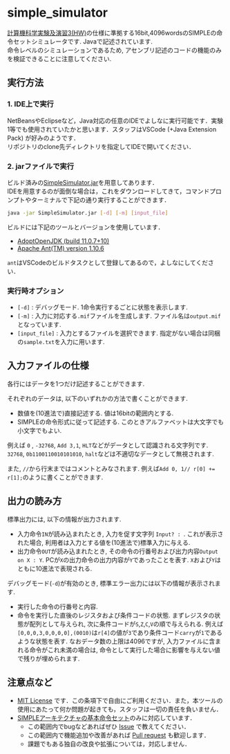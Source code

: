 # simple_simulator

[計算機科学実験及演習3(HW)](http://www.lab3.kuis.kyoto-u.ac.jp/~takase/le3a/)の仕様に準拠する16bit,4096wordsのSIMPLEの命令セットシミュレータです. Javaで記述されています.  
命令レベルのシミュレーションであるため, アセンブリ記述のコードの機能のみを検証できることに注意してください. 

## 実行方法

### 1. IDE上で実行

NetBeansやEclipseなど，Java対応の任意のIDEでよしなに実行可能です．実験1等でも使用されていたかと思います．スタッフはVSCode (+Java Extension Pack) が好みのようです．  
リポジトリのclone先ディレクトリを指定してIDEで開いてください．

### 2. jarファイルで実行

ビルド済みの[SimpleSimulator.jar](SimpleSimulator.jar)を用意してあります．  
IDEを用意するのが面倒な場合は，これをダウンロードしてきて，コマンドプロンプトやターミナルで下記の通り実行することができます．

```bash
java -jar SimpleSimulator.jar [-d] [-m] [input_file] 
```

ビルドには下記のツールとバージョンを使用しています．

- [AdoptOpenJDK (build 11.0.7+10)](https://adoptopenjdk.net/)
- [Apache Ant(TM) version 1.10.6](https://ant.apache.org/)

`ant`はVSCodeのビルドタスクとして登録してあるので，よしなにしてください．


### 実行時オプション

- `[-d]` : デバッグモード. 1命令実行するごとに状態を表示します.
- `[-m]` : 入力に対応する`.mif`ファイルを生成します. ファイル名は`output.mif`となっています.
- `[input_file]` : 入力とするファイルを選択できます. 指定がない場合は同梱の`sample.txt`を入力に用います.

## 入力ファイルの仕様

各行にはデータを1つだけ記述することができます.

それぞれのデータは, 以下のいずれかの方法で書くことができます.

- 数値を(10進法で)直接記述する. 値は16bitの範囲内とする.
- SIMPLEの命令形式に従って記述する. このときアルファベットは大文字でも小文字でもよい.

例えば `0` , `-32768`, `Add 3,1`, `HLT`などがデータとして認識される文字列です.
`32768`, `0b1100110010101010`, `halt`などは不適切なデータとして無視されます.

また, `//`から行末まではコメントとみなされます. 例えば`Add 0, 1// r[0] += r[1];`のように書くことができます.

## 出力の読み方

標準出力には, 以下の情報が出力されます.
- 入力命令`IN`が読み込まれたとき, 入力を促す文字列 `Input? : `. これが表示された場合, 利用者は入力とする値を(10進法で)標準入力に与える.
- 出力命令`OUT`が読み込まれたとき, その命令の行番号および出力内容`Output on X : Y`. PCが`X`の出力命令の出力内容が`Y`であったことを表す. `X`および`Y`はともに10進法で表現される.

デバッグモード(`-d`)が有効のとき, 標準エラー出力には以下の情報が表示されます.
- 実行した命令の行番号と内容.
- 命令を実行した直後のレジスタおよび条件コードの状態. まずレジスタの状態が配列として与えられ, 次に条件コードが`S`,`Z`,`C`,`V`の順で与えられる. 例えば`[0,0,0,3,0,0,0,0],(0010)`は`r[4]`の値が`3`であり条件コード`carry`が`1`であるような状態を表す.
なおデータ数の上限は4096ですが, 入力ファイルに含まれる命令がこれ未満の場合は, 命令として実行した場合に影響を与えない値で残りが埋められます.

## 注意点など

- [MIT License](LICENSE) です．この条項下で自由にご利用ください．また，本ツールの使用にあたって何か問題が起きても，スタッフは一切の責任を負いません．
- [SIMPLEアーキテクチャの基本命令セット](http://www.lab3.kuis.kyoto-u.ac.jp/~takase/le3a/#SIMPLE)のみに対応しています．
  - この範囲内でbugなどあればぜひ [Issue](../../issues) で教えてください．
  - この範囲内で機能追加や改善があれば [Pull request](../../pulls) も歓迎します．
  - 課題でもある独自の改良や拡張については，対応しません．

